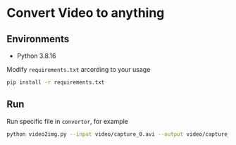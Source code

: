 # Convert Video to anything

## Environments

- Python 3.8.16

Modify `requirements.txt` arcording to your usage

``` bash
pip install -r requirements.txt
```

## Run

Run specific file in `convertor`, for example

``` bash
python video2img.py --input video/capture_0.avi --output video/capture_0_sf_10 --skip_frame 10
```